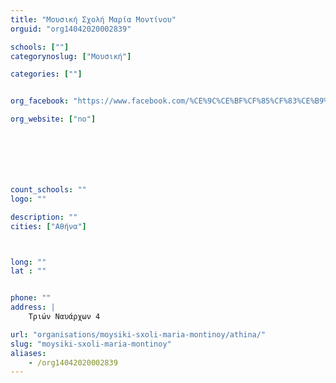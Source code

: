 ```yaml
---
title: "Μουσική Σχολή Μαρία Μοντίνου"
orguid: "org14042020002839"

schools: [""]
categorynoslug: ["Μουσική"]

categories: [""]


org_facebook: "https://www.facebook.com/%CE%9C%CE%BF%CF%85%CF%83%CE%B9%CE%BA%CE%AE-%CE%A3%CF%87%CE%BF%CE%BB%CE%AE-%CE%9C%CE%B1%CF%81%CE%AF%CE%B1-%CE%9C%CE%BF%CE%BD%CF%84%CE%AF%CE%BD%CE%BF%CF%85-1260231060686595/"

org_website: ["no"]







count_schools: ""
logo: ""

description: ""
cities: ["Αθήνα"]



long: ""
lat : ""


phone: ""
address: |
    Τριών Ναυάρχων 4

url: "organisations/moysiki-sxoli-maria-montinoy/athina/"
slug: "moysiki-sxoli-maria-montinoy"
aliases:
    - /org14042020002839
---
```



